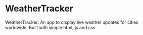 # WeatherTracker
WeatherTracker: An app to display live weather updates for cities worldwide.
Built with simple html, js and css
